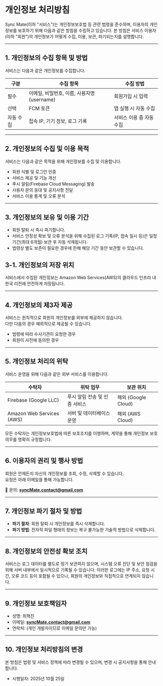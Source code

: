 # 개인정보 처리방침

Sync Mate(이하 "서비스")는 개인정보보호법 등 관련 법령을 준수하며, 이용자의 개인정보를 보호하기 위해 다음과 같은 방침을 수립하고 있습니다. 본 방침은 서비스 이용자(이하 "회원")의 개인정보가 어떻게 수집, 이용, 보관, 파기되는지를 설명합니다.

---

## 1. 개인정보의 수집 항목 및 방법

서비스는 다음과 같은 개인정보를 수집합니다.

| 구분 | 수집 항목 | 수집 방법 |
|------|------------|------------|
| 필수 | 이메일, 비밀번호, 이름, 사용자명(username) | 회원가입 시 입력 |
| 선택 | FCM 토큰 | 앱 실행 시 자동 수집 |
| 자동 수집 | 접속 IP, 기기 정보, 로그 기록 | 서비스 이용 중 자동 수집 |

---

## 2. 개인정보의 수집 및 이용 목적

서비스는 다음과 같은 목적을 위해 개인정보를 수집 및 이용합니다.

- 회원 식별 및 로그인 인증
- 서비스 제공 및 기능 개선
- 푸시 알림(Firebase Cloud Messaging) 발송
- 사용자 문의 응대 및 공지사항 전달
- 서비스 이용 통계 및 오류 분석

---

## 3. 개인정보의 보유 및 이용 기간

- 회원 탈퇴 시 즉시 파기합니다.
- 서비스 안정성 확보 및 오류 분석을 위해 수집된 로그 기록(IP, 접속 일시 등)은
  일정 기간(최대 6개월) 보관 후 자동 삭제됩니다.
- 법령상 별도 보존이 필요한 경우에 한해 해당 기간 동안 보관할 수 있습니다.

## 3-1. 개인정보의 저장 위치
서비스에서 수집된 개인정보는 Amazon Web Services(AWS)의 클라우드 인프라 내
한국 리전에 안전하게 저장됩니다.

---

## 4. 개인정보의 제3자 제공

서비스는 원칙적으로 회원의 개인정보를 외부에 제공하지 않습니다.  
다만 다음의 경우 예외적으로 제공될 수 있습니다.

- 법령에 따라 수사기관이 요청한 경우
- 회원이 사전에 동의한 경우

---

## 5. 개인정보 처리의 위탁

서비스 운영을 위해 다음과 같은 외부 서비스를 이용합니다.

| 수탁자 | 위탁 업무 | 보관 위치 |
|--------|------------|------------|
| Firebase (Google LLC) | 푸시 알림 전송 및 인증 서비스 | 해외 (Google Cloud) |
| Amazon Web Services (AWS) | 서버 및 데이터베이스 운영 | 해외 (AWS Cloud) |

모든 수탁자는 개인정보보호법에 따른 보호조치를 이행하며, 계약을 통해 개인정보 보호 의무를 명확히 규정합니다.

---

## 6. 이용자의 권리 및 행사 방법

회원은 언제든지 자신의 개인정보를 조회, 수정, 삭제할 수 있습니다.  
요청은 아래 이메일을 통해 가능합니다.

📧 문의: **syncMate.contact@gmail.com**

---

## 7. 개인정보 파기 절차 및 방법

- **파기 절차**: 회원 탈퇴 시 개인정보를 즉시 삭제합니다.
- **파기 방법**: 전자적 파일 형태의 정보는 복구 불가능한 기술적 방법으로 삭제합니다.

---

## 8. 개인정보의 안전성 확보 조치

서비스는 로그 데이터를 별도로 장기 보관하지 않으며,
시스템 오류 진단 및 보안 점검을 위해 서버 내부에서 일시적으로 기록될 수 있습니다.
이러한 로그에는 IP 주소, 요청 시간, 오류 코드 등이 포함될 수 있으나,
회원의 개인정보와 직접적으로 연계되지 않습니다.


---

## 9. 개인정보 보호책임자

- 성명: 최혁진
- 이메일: **syncMate.contact@gmail.com**
- 연락처: (개인 개발자이므로 이메일 문의만 가능)

---

## 10. 개인정보 처리방침의 변경

본 방침은 법령 및 서비스 정책에 따라 변경될 수 있으며, 변경 시 공지사항을 통해 안내합니다.

- 시행일자: 2025년 10월 25일
